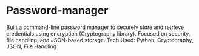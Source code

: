 # Password-manager
Built a command-line password manager to securely store and retrieve credentials using encryption (Cryptography library). Focused on security, file handling, and JSON-based storage.
Tech Used: Python, Cryptography, JSON, File Handling
